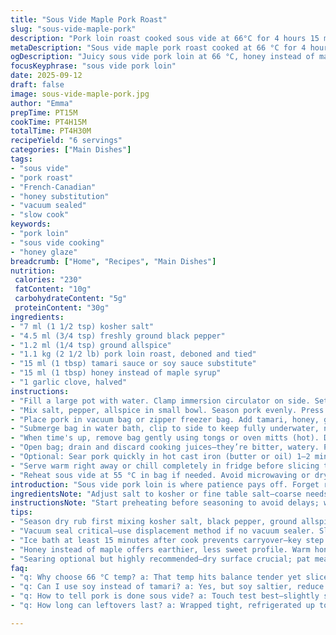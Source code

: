```yaml
---
title: "Sous Vide Maple Pork Roast"
slug: "sous-vide-maple-pork"
description: "Pork loin roast cooked sous vide at 66°C for 4 hours 15 minutes. Salt, black pepper, allspice seasoning rub. Maple syrup replaced with honey for deeper notes. Garlic and tamari sauce replace soy for added richness. Cooked sealed in vacuum bags. Ice bath stops cooking. Serve warm or chilled. Holds 3 days refrigerated. No nuts, dairy, eggs."
metaDescription: "Sous vide maple pork roast cooked at 66 °C for 4 hours 15 minutes; honey replaces maple; tamari and garlic add richness; chill or serve warm for best texture."
ogDescription: "Juicy sous vide pork loin at 66 °C, honey instead of maple, tamari sauce, garlic infusion; cook slow, chill to lock juices, sear optional for crust."
focusKeyphrase: "sous vide pork loin"
date: 2025-09-12
draft: false
image: sous-vide-maple-pork.jpg
author: "Emma"
prepTime: PT15M
cookTime: PT4H15M
totalTime: PT4H30M
recipeYield: "6 servings"
categories: ["Main Dishes"]
tags:
- "sous vide"
- "pork roast"
- "French-Canadian"
- "honey substitution"
- "vacuum sealed"
- "slow cook"
keywords:
- "pork loin"
- "sous vide cooking"
- "honey glaze"
breadcrumb: ["Home", "Recipes", "Main Dishes"]
nutrition: 
 calories: "230"
 fatContent: "10g"
 carbohydrateContent: "5g"
 proteinContent: "30g"
ingredients:
- "7 ml (1 1/2 tsp) kosher salt"
- "4.5 ml (3/4 tsp) freshly ground black pepper"
- "1.2 ml (1/4 tsp) ground allspice"
- "1.1 kg (2 1/2 lb) pork loin roast, deboned and tied"
- "15 ml (1 tbsp) tamari sauce or soy sauce substitute"
- "15 ml (1 tbsp) honey instead of maple syrup"
- "1 garlic clove, halved"
instructions:
- "Fill a large pot with water. Clamp immersion circulator on side. Set temp to 66 °C (150 °F). Preheat while prepping meat."
- "Mix salt, pepper, allspice in small bowl. Season pork evenly. Press rub into meat—don’t skimp on this step. Critical for flavor + crust after sear."
- "Place pork in vacuum bag or zipper freezer bag. Add tamari, honey, garlic on top. Remove air with vacuum or displacement method. Seal tightly. Avoid water entering bag."
- "Submerge bag in water bath, clip to side to keep fully underwater, no floating. Cook 4 hours 15 minutes. Don't overcook; texture changes quickly."
- "When time's up, remove bag gently using tongs or oven mitts (hot). Drop into icy water bath at least 15 minutes. Stops carryover cooking and cools for handling."
- "Open bag; drain and discard cooking juices—they’re bitter, watery. Pat roast dry, crucial for browning later."
- "Optional: Sear pork quickly in hot cast iron (butter or oil) 1–2 minutes per side. Forms crust, adds texture."
- "Serve warm right away or chill completely in fridge before slicing thin. Keeps 3 days tightly wrapped."
- "Reheat sous vide at 55 °C in bag if needed. Avoid microwaving or dry heat—they dry meat out."
introduction: "Sous vide pork loin is where patience pays off. Forget rushing—the low and slow bath lets collagen relax, meat stays juicy, melts in mouth but still sliceable. You feel the aroma of honey and allspice bloom during cooking. The water bath hums softly, quiet but steady. Depending on contour firmness and color, you know when you’re close. 66 °C hits that sweet spot between tender and slightly firm. Tried higher temp once—dry disaster. Chilling after cook? Game changer. Stops carryover, locks in juices. No splashy mess, no guesswork. Perfect to prep in advance, reheat on demand, or serve cool in sandwiches. Honey swap adds earthiness, more complex than maple. Tried brown sugar too—too sweet. Garlic clove bursts aroma subtly—not mushy. Tamari thickens flavor, less sharp than soy."
ingredientsNote: "Adjust salt to kosher or fine table salt—coarse needs more volume. Black pepper fresh cracked for bite; pre-ground is dull. Allspice replaces pimento or cloves, gives warmth without overpowering. Pork loin boneless tied to hold shape—loose roast cooks unevenly. If no tamari, soy sauce stands in but reduce other salt. Honey melt gently before adding if crystallized. Skip garlic if you hate bite; or swap for shallot slices for milder layer. Vacuum seal critical; air pockets lead to dry spots, uneven cooking. Displacement method works with zipper bags: slowly immerse in water, seal just before water line. Water quality? Tap’s fine but no chlorine-heavy; off smells severally affect flavor. Ice bath: do it—otherwise carryover cooking ruins texture. You can double recipe but ensure pot big enough without crowding bags."
instructionsNote: "Start preheating before seasoning to avoid delays; water bath must be stable at 66 °C. Mixing dry rub first ensures even seasoning—don’t eyeball salts. Pat meat dry before sealing too. Add liquids last, garlic on top for slow infusion. Submerge bag fully; floating means uneven cook, forget doneness. Timing can fluctuate ±10 minutes depending on roast thickness. Know doneness by firmness—slightly springy but not mush. When removing, don’t toss in ice bath carelessly—bag could pierce, water enters. After chilling, dry meat thoroughly before sear or storage. Quick sear optional but highly recommended; dry surface critical—wet meat steams, no crust. Sear just before service or chill fully if preparing ahead. Thick slices show gradient of pink to beige, signals proper cook. Store airtight; juices/leftovers reheat using sous vide at 55 °C for 30 minutes to avoid drying out. Don’t microwave; messes texture. Toss juices after cook; flavor’s metallic and bitter. Used to reuse for gravy—nope, ruins entire batch."
tips:
- "Season dry rub first mixing kosher salt, black pepper, ground allspice. Press on roast firm. Don’t skimp, crust forms only if rub sticks well. Mixing dry rub before preheating water bath saves time; keep order clear."
- "Vacuum seal critical—use displacement method if no vacuum sealer. Slowly immerse bag in water, seal just before waterline avoids trapped air bubbles. Air pockets cause uneven cook, dry spots hide under surface. Avoid water seeping in; clips keep bag underwater fully."
- "Ice bath at least 15 minutes after cook prevents carryover—key step. Can’t skip, or roast overcooks slightly and texture changes. Chilling also firms roast for easier slicing, better hold when reheated or served cold."
- "Honey instead of maple offers earthier, less sweet profile. Warm honey slightly if hardened to ease mixing with tamari and garlic. Garlic clove halves release aroma subtle, avoids mush; can swap for shallot slices milder if needed."
- "Searing optional but highly recommended—dry surface crucial; pat meat completely dry after bag open. Use hot cast iron with butter or oil, quick 1 to 2 minutes per side. Creates textural contrast, crust seals in juices for mouthfeel."
faq:
- "q: Why choose 66 °C temp? a: That temp hits balance tender yet sliceable carefully. Higher temps dry meat quick. Lower temps mushy texture, not firm enough. Water bath steady temp crucial, minor fluctuations fine ±10 min cook time."
- "q: Can I use soy instead of tamari? a: Yes, but soy saltier, reduce extra salt in rub then. Tamari less sharp, thicker, deepens flavor slow cook. If allergic to soy, omit or swap for coconut aminos, flavor changes but safe work-around."
- "q: How to tell pork is done sous vide? a: Touch test best—slightly springy but not soft. Color subtle change pink-beige gradient when sliced. Avoid overcook wait times; texture shifts fast if left in bath longer than needed."
- "q: How long can leftovers last? a: Wrapped tight, refrigerated up to 3 days fine. Freeze longer store, thaw gently in fridge. Reheat sous vide at 55 °C 30 min for moist texture. Avoid microwaving drys meat, toughens fibers unevenly."

---
```

